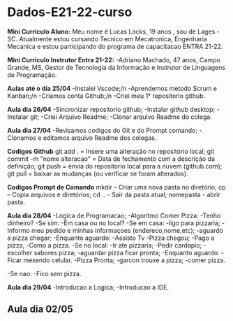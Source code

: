 # Dados-E21-22-curso
**Mini Curriculo Aluno:**
Meu nome é Lucas Locks, 19 anos , sou de Lages -SC. Atualmente estou cursando Tecnico em Mecatronica, Engenharia Mecanica e estou participando do programa de capacitacao ENTRA 21-22.

**Mini Curriculo Instrutor Entra 21-22:**
-Adriano Machado, 47 anos, Campo Grande, MS, Gestor de Tecnologia da Informação e Instrutor de Linguagens de Programação.

**Aulas até o dia 25/04**
-Instalei Vscode;/n
-Aprendemos metodo Scrum e Kanban;/n
-Criamos conta Github;/n
-Criei meu 1° repositorio github.

**Aula dia 26/04**
-Sincronizar repositorio github;
-Instalar github desktop;
-Instalar git;
-Criei Arquivo Readme;
-Clonar arquivo Readme do colega.

**Aula dia 27/04**
-Revisamos codigos do Git e do Prompt comando;
-Clonamos e editamos arquivo Readme dos colegas.

   **Codigos Github**
 git add . = Insere uma alteração no repositório local; 
 git commit -m "nome alteracao" = Data de fechamento com a descrição da definição;
 git push = envia do repositorio local para a nuvem (github.com); 
 git pull = baixar as mudanças (ou verificar se foram alterados). 

   **Codigos Prompt de Comando**
mkdir – Criar uma nova pasta no diretório;
cp – Copia arquivos e diretórios;
cd .. - Sair da pasta atual;
nomepasta - abrir pasta.

**Aula dia 28/04**
-Logica de Programacao;
 -Algoritmo Comer Pizza:
  -Tenho dinheiro? 
  -Se sim:
   -Em casa ou no local?
    -Se em casa:
     -ligo para pizzaria;
     -Informo meu pedido e minhas informaçoes (endereco,nome,etc);
     -aguardo a pizza chegar;
      -Enquanto aguardo:
       -Assisto Tv
     -Pizza chegou;
     -Pago a pizza,
     -Como a pizza.
    -Se no local:
     -Ir ate pizzaria;
     -Pedir cardapio;
     -escolher sabores pizza;
     -aguardar pizza ficar pronta;
      -Enquanto aguardo:
       -Ficar mexendo celular.
     -Pizza Pronta;
     -garcon trouxe a pizza;
     -comer pizza.   

  -Se nao: 
   -Fico sem pizza. 

**Aula dia 29/04**
-Introducao a Logica;
-Introducao a IDE.

**Aula dia 02/05**
-